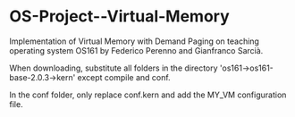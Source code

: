 # OS-Project--Virtual-Memory
Implementation of Virtual Memory with Demand Paging on teaching operating system OS161 by Federico Perenno and Gianfranco Sarcià.

When downloading, substitute all folders in the directory 'os161->os161-base-2.0.3->kern' except compile and conf.

In the conf folder, only replace conf.kern and add the MY_VM configuration file.
